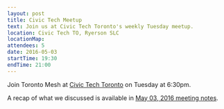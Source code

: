 ```yaml
---
layout: post
title: Civic Tech Meetup
text: Join us at Civic Tech Toronto's weekly Tuesday meetup.
location: Civic Tech TO, Ryerson SLC
locationMap:
attendees: 5
date: 2016-05-03
startTime: 19:30
endTime: 21:00
---
```


Join Toronto Mesh at [Civic Tech Toronto](http://civictech.ca) on Tuesday at 6:30pm.

A recap of what we discussed is available in [May 03, 2016 meeting notes](https://github.com/tomeshnet/documents/blob/master/meeting_notes/20160503_meeting-notes.md).
